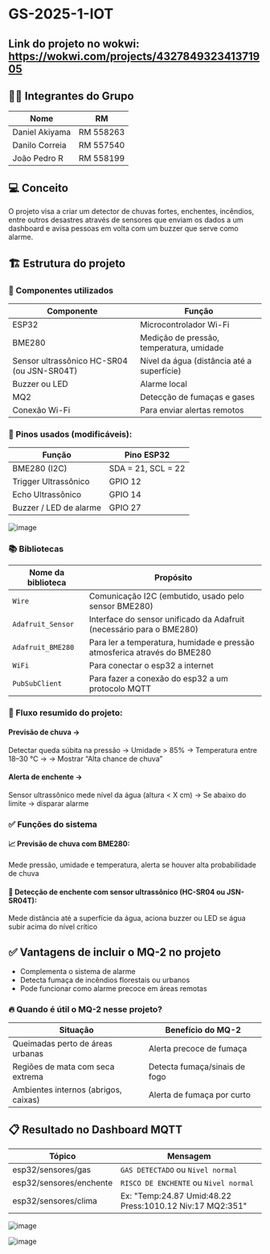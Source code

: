 # GS-2025-1-IOT

## Link do projeto no wokwi: https://wokwi.com/projects/432784932341371905

## 👨‍💻 Integrantes do Grupo
| Nome           | RM        |
|----------------|-----------|
| Daniel Akiyama | RM 558263 |
| Danilo Correia | RM 557540 |
| João Pedro R   | RM 558199 |

## 💻 Conceito
O projeto visa a criar um detector de chuvas fortes, enchentes, incêndios, entre outros desastres através de sensores que enviam os dados a um dashboard e avisa pessoas em volta com um buzzer que serve como alarme.

## 🏗️ Estrutura do projeto
### 🧰 Componentes utilizados
|Componente	                                  | Função                                    |
|---------------------------------------------|-------------------------------------------|
|ESP32                                        | Microcontrolador Wi-Fi                    |
|BME280	                                      | Medição de pressão, temperatura, umidade  |
|Sensor ultrassônico HC-SR04 (ou JSN-SR04T)	  | Nível da água (distância até a superfície)|
|Buzzer ou LED	                              | Alarme local                              |
|MQ2                                          | Detecção de fumaças e gases               |
|Conexão Wi-Fi                	              | Para enviar alertas remotos               |

### 🧠 Pinos usados (modificáveis):
|Função	                |Pino ESP32        |
|-----------------------|------------------|
|BME280 (I2C)	          |SDA = 21, SCL = 22|
|Trigger Ultrassônico	  |GPIO 12           |
|Echo Ultrassônico	    |GPIO 14           |
|Buzzer / LED de alarme	|GPIO 27           |

![image](https://github.com/user-attachments/assets/533cbaa6-841b-4fe0-a9eb-21ed49b0098e)

### 📚 Bibliotecas
| Nome da biblioteca| Propósito                                                                     |
| ----------------- | ------------------------------------------------------------------------------|
| `Wire`            | Comunicação I2C (embutido, usado pelo sensor BME280)                          |
| `Adafruit_Sensor` | Interface do sensor unificado da Adafruit (necessário para o BME280)          |
| `Adafruit_BME280` | Para ler a temperatura, humidade e pressão atmosferica através do BME280      | 
| `WiFi`            | Para conectar o esp32 a internet                                              |
| `PubSubClient`    | Para fazer a conexão do esp32 a um protocolo MQTT                             |

### 🔁 Fluxo resumido do projeto:

#### Previsão de chuva →
Detectar queda súbita na pressão →
Umidade > 85% →
Temperatura entre 18–30 °C →
→ Mostrar “Alta chance de chuva”

#### Alerta de enchente →
Sensor ultrassônico mede nível da água (altura < X cm) →
Se abaixo do limite → disparar alarme

### ✅ Funções do sistema
#### 📈 Previsão de chuva com BME280:
Mede pressão, umidade e temperatura, alerta se houver alta probabilidade de chuva

#### 🌊 Detecção de enchente com sensor ultrassônico (HC-SR04 ou JSN-SR04T):
Mede distância até a superfície da água, aciona buzzer ou LED se água subir acima do nível crítico

## ✅ Vantagens de incluir o MQ-2 no projeto
- Complementa o sistema de alarme
- Detecta fumaça de incêndios florestais ou urbanos
- Pode funcionar como alarme precoce em áreas remotas

### 🔥 Quando é útil o MQ-2 nesse projeto?
|Situação	                            |Benefício do MQ-2            |  
|-------------------------------------|-----------------------------|
|Queimadas perto de áreas urbanas	    |Alerta precoce de fumaça     |
|Regiões de mata com seca extrema	    |Detecta fumaça/sinais de fogo|
|Ambientes internos (abrigos, caixas)	|Alerta de fumaça por curto   |

## 📋 Resultado no Dashboard MQTT

|Tópico                  |	Mensagem                                       |
|------------------------|-------------------------------------------------|
|esp32/sensores/gas      |	`GAS DETECTADO` ou `Nivel normal`              |
|esp32/sensores/enchente |	`RISCO DE ENCHENTE` ou `Nivel normal`          |
|esp32/sensores/clima    |	Ex: "Temp:24.87 Umid:48.22 Press:1010.12 Niv:17 MQ2:351" |

![image](https://github.com/user-attachments/assets/b1dd16ac-f042-40a5-8020-94d19f46e7d6)

![image](https://github.com/user-attachments/assets/8e2f2239-7c7f-4719-97db-4c92750e65a7)
